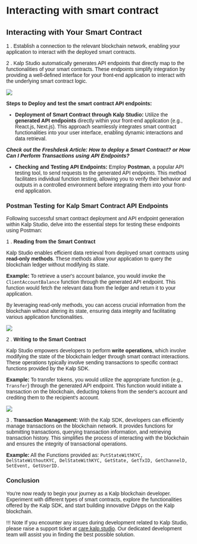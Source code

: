 <style> body {  font-family: "Source Sans 3", sans-serif!important; }</style>
<link href="https://fonts.googleapis.com/css2?family=Source+Sans+3:ital,wght@0,200..900;1,200..900&display=swap" rel="stylesheet">    <link rel="stylesheet" href="https://fonts.googleapis.com/icon?family=Material+Icons">



# Interacting with smart contract

## Interacting with Your Smart Contract

1 .  Establish a connection to the relevant blockchain network, enabling your application to interact with the deployed smart contracts.
    
2 .  Kalp Studio automatically generates API endpoints that directly map to the functionalities of your smart contracts. These endpoints simplify integration by providing a well-defined interface for your front-end application to interact with the underlying smart contract logic.
    

![](https://docs.kalp.studio/~gitbook/image?url=https%3A%2F%2F1148605496-files.gitbook.io%2F%7E%2Ffiles%2Fv0%2Fb%2Fgitbook-x-prod.appspot.com%2Fo%2Fspaces%252F4gkv2XhY4CmWY6Vp0djW%252Fuploads%252FqiwHL2upkYXuK1J5hOkj%252Fimage.png%3Falt%3Dmedia%26token%3D62ae86a4-be33-4967-ba27-10d53c83cc06&width=768&dpr=4&quality=100&sign=37894c01&sv=1)

**Steps to Deploy and test the smart contract API endpoints:**

-   **Deployment of Smart Contract through Kalp Studio:**  Utilize the  **generated API endpoints**  directly within your front-end application (e.g., React.js, Next.js). This approach seamlessly integrates smart contract functionalities into your user interface, enabling dynamic interactions and data retrieval.

_**Check out the Freshdesk Article: How to deploy a Smart Contract? or How Can I Perform Transactions using API Endpoints?**_

-   **Checking and Testing API Endpoints:**  Employ  **Postman**, a popular API testing tool, to send requests to the generated API endpoints. This method facilitates individual function testing, allowing you to verify their behavior and outputs in a controlled environment before integrating them into your front-end application.

### Postman Testing for Kalp Smart Contract API Endpoints

Following successful smart contract deployment and API endpoint generation within Kalp Studio, delve into the essential steps for testing these endpoints using Postman:

1 .  **Reading from the Smart Contract**

Kalp Studio enables efficient data retrieval from deployed smart contracts using  **read-only methods**. These methods allow your application to query the blockchain ledger without modifying its state.

**Example:**  To retrieve a user's account balance, you would invoke the  `ClientAccountBalance`  function through the generated API endpoint. This function would fetch the relevant data from the ledger and return it to your application.

By leveraging read-only methods, you can access crucial information from the blockchain without altering its state, ensuring data integrity and facilitating various application functionalities.

![](https://docs.kalp.studio/~gitbook/image?url=https:%2F%2F1878384301-files.gitbook.io%2F%7E%2Ffiles%2Fv0%2Fb%2Fgitbook-x-prod.appspot.com%2Fo%2Fspaces%252FzAA5Z6u1ZyGAxXbYfExA%252Fuploads%252FNATG3RRR7caPNDnYHXR7%252Fimage.png%3Falt=media%26token=6d668021-fdbd-4411-a2c8-e3f386942e0c&width=768&dpr=4&quality=100&sign=b76bc179a9ccf97d5e05eb20111a1800b0b5710b06a4e37f9f8bcde2fedf8c3d)

2 .  **Writing to the Smart Contract**

Kalp Studio empowers developers to perform  **write operations**, which involve modifying the state of the blockchain ledger through smart contract interactions. These operations typically involve sending transactions to specific contract functions provided by the Kalp SDK.

**Example:**  To transfer tokens, you would utilize the appropriate function (e.g.,  `Transfer`) through the generated API endpoint. This function would initiate a transaction on the blockchain, deducting tokens from the sender's account and crediting them to the recipient's account.

![](https://docs.kalp.studio/~gitbook/image?url=https:%2F%2F1878384301-files.gitbook.io%2F%7E%2Ffiles%2Fv0%2Fb%2Fgitbook-x-prod.appspot.com%2Fo%2Fspaces%252FzAA5Z6u1ZyGAxXbYfExA%252Fuploads%252F1fBniQn95GWxLjvZZWx6%252Fimage.png%3Falt=media%26token=83f316de-10ef-493d-ad30-c90c3c1a65e1&width=768&dpr=4&quality=100&sign=ef568bc9a851d7f8b9d061d290f6e747b2cde5283aa36d080a5915ee7f93e2aa)

3 .  **Transaction Management:**  With the Kalp SDK, developers can efficiently manage transactions on the blockchain network. It provides functions for submitting transactions, querying transaction information, and retrieving transaction history. This simplifies the process of interacting with the blockchain and ensures the integrity of transactional operations.

**Example:**  All the Functions provided as:  `PutStateWithKYC, DelStateWithoutKYC, DelStateWithKYC, GetState, GetTxID, GetChannelD, SetEvent, GetUserID.`

### Conclusion

You're now ready to begin your journey as a Kalp blockchain developer. Experiment with different types of smart contracts, explore the functionalities offered by the Kalp SDK, and start building innovative DApps on the Kalp blockchain.

!!! Note
    If you encounter any issues during development related to Kalp Studio, please raise a support ticket at [care.kalp.studio](mailto:care.kalp.studio). Our dedicated development team will assist you in finding the best possible solution.